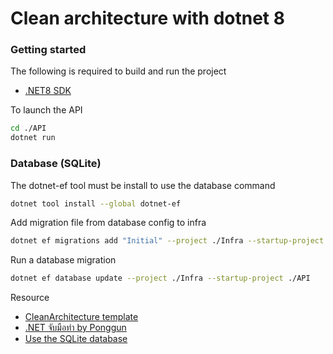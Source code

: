 
# Clean architecture with dotnet 8
### Getting started
The following is required to build and run the project
 - [.NET8 SDK](https://dotnet.microsoft.com/en-us/download/dotnet/8.0)

To launch the API
```bash
cd ./API
dotnet run
```

### Database (SQLite)
The dotnet-ef tool must be install to use the database command
```bash
dotnet tool install --global dotnet-ef
```

Add migration file from database config to infra 
```bash
dotnet ef migrations add "Initial" --project ./Infra --startup-project ./API --output-dir ./Database/Migrations
```

Run a database migration
```bash
dotnet ef database update --project ./Infra --startup-project ./API
```

Resource
 - [CleanArchitecture template](https://github.com/jasontaylordev/CleanArchitecture)
 - [.NET จับมือทำ by Ponggun](https://medium.com/@ponggun/%E0%B8%9A%E0%B8%97%E0%B8%84%E0%B8%A7%E0%B8%B2%E0%B8%A1%E0%B8%8A%E0%B8%B8%E0%B8%94-net-6-%E0%B9%81%E0%B8%9A%E0%B8%9A%E0%B8%88%E0%B8%B1%E0%B8%9A%E0%B8%A1%E0%B8%B7%E0%B8%AD%E0%B8%97%E0%B8%B3-0-%E0%B9%80%E0%B8%81%E0%B8%A3%E0%B8%B4%E0%B9%88%E0%B8%99%E0%B8%99%E0%B8%B3-a61b277352f9)
 - [Use the SQLite database](https://learn.microsoft.com/en-us/training/modules/build-web-api-minimal-database/5-exercise-use-sqlite-database)






